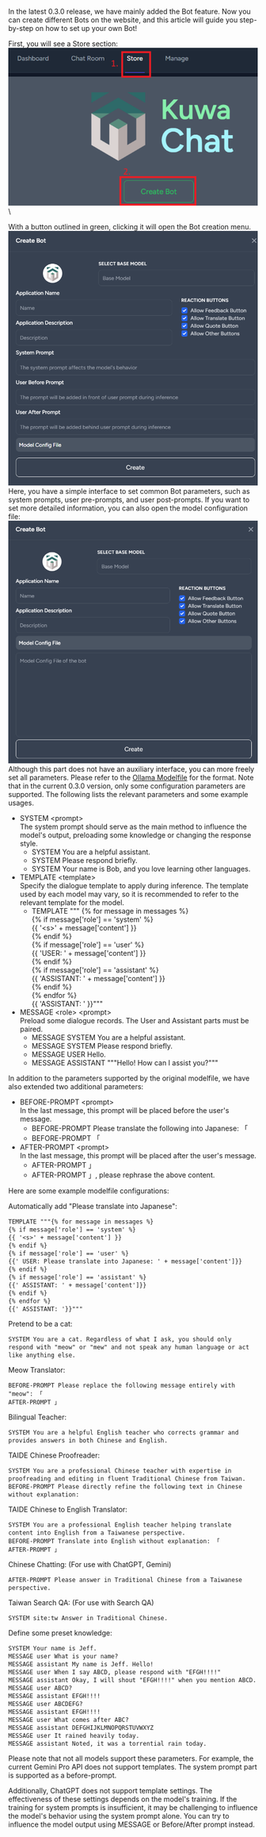 In the latest 0.3.0 release, we have mainly added the Bot feature. Now you can create different Bots on the website, and this article will guide you step-by-step on how to set up your own Bot!

First, you will see a Store section:\
![](./img/2024-05-18-bot-system-guide/store.png)\

With a button outlined in green, clicking it will open the Bot creation menu.\
![](./img/2024-05-18-bot-system-guide/bot-create-1.png)\
Here, you have a simple interface to set common Bot parameters, such as system prompts, user pre-prompts, and user post-prompts. If you want to set more detailed information, you can also open the model configuration file:\
![](./img/2024-05-18-bot-system-guide/bot-create-2.png)\
Although this part does not have an auxiliary interface, you can more freely set all parameters. Please refer to the [Ollama Modelfile](https://github.com/ollama/ollama/blob/main/docs/modelfile.md) for the format. Note that in the current 0.3.0 version, only some configuration parameters are supported. The following lists the relevant parameters and some example usages.

* SYSTEM \<prompt>\
  The system prompt should serve as the main method to influence the model's output, preloading some knowledge or changing the response style.
  * SYSTEM You are a helpful assistant.
  * SYSTEM Please respond briefly.
  * SYSTEM Your name is Bob, and you love learning other languages.
* TEMPLATE \<template>\
  Specify the dialogue template to apply during inference. The template used by each model may vary, so it is recommended to refer to the relevant template for the model.
  * TEMPLATE """
    \{% for message in messages %}\
    \{% if message['role'] == 'system' %}\
    \{\{ '\<s>' + message['content'] }}\
    \{% endif %}\
    \{% if message['role'] == 'user' %}\
    \{\{ 'USER: ' + message['content'] }}\
    \{% endif %}\
    \{% if message['role'] == 'assistant' %}\
    \{\{ 'ASSISTANT: ' + message['content'] }}\
    \{% endif %}\
    \{% endfor %}\
    \{\{ 'ASSISTANT: ' }}"""
* MESSAGE \<role> \<prompt>\
  Preload some dialogue records. The User and Assistant parts must be paired.
  * MESSAGE SYSTEM You are a helpful assistant.
  * MESSAGE SYSTEM Please respond briefly.
  * MESSAGE USER Hello.
  * MESSAGE ASSISTANT """Hello! How can I assist you?"""

In addition to the parameters supported by the original modelfile, we have also extended two additional parameters:

* BEFORE-PROMPT \<prompt>\
  In the last message, this prompt will be placed before the user's message.
  * BEFORE-PROMPT Please translate the following into Japanese: 「
  * BEFORE-PROMPT 「
* AFTER-PROMPT \<prompt>\
  In the last message, this prompt will be placed after the user's message.
  * AFTER-PROMPT 」
  * AFTER-PROMPT 」, please rephrase the above content.

Here are some example modelfile configurations:

Automatically add "Please translate into Japanese":
```
TEMPLATE """{% for message in messages %}
{% if message['role'] == 'system' %}
{{ '<s>' + message['content'] }}
{% endif %}
{% if message['role'] == 'user' %}
{{' USER: Please translate into Japanese: ' + message['content']}}
{% endif %}
{% if message['role'] == 'assistant' %}
{{' ASSISTANT: ' + message['content']}}
{% endif %}
{% endfor %}
{{' ASSISTANT: '}}"""
```

Pretend to be a cat:
```
SYSTEM You are a cat. Regardless of what I ask, you should only respond with "meow" or "mew" and not speak any human language or act like anything else.
```

Meow Translator:
```
BEFORE-PROMPT Please replace the following message entirely with "meow": 「
AFTER-PROMPT 」
```

Bilingual Teacher:
```
SYSTEM You are a helpful English teacher who corrects grammar and provides answers in both Chinese and English.
```

TAIDE Chinese Proofreader:
```
SYSTEM You are a professional Chinese teacher with expertise in proofreading and editing in fluent Traditional Chinese from Taiwan.
BEFORE-PROMPT Please directly refine the following text in Chinese without explanation:
```

TAIDE Chinese to English Translator:
```
SYSTEM You are a professional English teacher helping translate content into English from a Taiwanese perspective.
BEFORE-PROMPT Translate into English without explanation: 「
AFTER-PROMPT 」
```

Chinese Chatting: (For use with ChatGPT, Gemini)
```
AFTER-PROMPT Please answer in Traditional Chinese from a Taiwanese perspective.
```

Taiwan Search QA: (For use with Search QA)
```
SYSTEM site:tw Answer in Traditional Chinese.
```

Define some preset knowledge:
```
SYSTEM Your name is Jeff.
MESSAGE user What is your name?
MESSAGE assistant My name is Jeff. Hello!
MESSAGE user When I say ABCD, please respond with "EFGH!!!!"
MESSAGE assistant Okay, I will shout "EFGH!!!!" when you mention ABCD.
MESSAGE user ABCD?
MESSAGE assistant EFGH!!!!
MESSAGE user ABCDEFG?
MESSAGE assistant EFGH!!!!
MESSAGE user What comes after ABC?
MESSAGE assistant DEFGHIJKLMNOPQRSTUVWXYZ
MESSAGE user It rained heavily today.
MESSAGE assistant Noted, it was a torrential rain today.
```

Please note that not all models support these parameters. For example, the current Gemini Pro API does not support templates. The system prompt part is supported as a before-prompt.

Additionally, ChatGPT does not support template settings. The effectiveness of these settings depends on the model's training. If the training for system prompts is insufficient, it may be challenging to influence the model's behavior using the system prompt alone. You can try to influence the model output using MESSAGE or Before/After prompt instead.